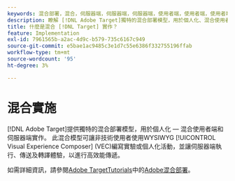 ```yaml
---
keywords: 混合部署，混合，伺服器端，伺服器端，伺服器端，使用者端，使用者端，使用者端，混合實施，混合部署0
description: 瞭解 [!DNL Adobe Target]獨特的混合部署模型，用於個人化、混合使用者端和伺服器端實作。
title: 什麼是混合 [!DNL Target] 實作？
feature: Implementation
exl-id: 7961565b-a2ac-4d9c-b579-735c6167c949
source-git-commit: e5bae1ac9485c3e1d7c55e6386f332755196ffab
workflow-type: tm+mt
source-wordcount: '95'
ht-degree: 3%

---
```


# 混合實施

[!DNL Adobe Target]提供獨特的混合部署模型，用於個人化 — 混合使用者端和伺服器端實作。 此混合模型可讓非技術使用者使用WYSIWYG [!UICONTROL Visual Experience Composer] (VEC)編寫實驗或個人化活動，並讓伺服器端執行、傳送及轉譯體驗，以進行高效能傳遞。

如需詳細資訊，請參閱[Adobe TargetTutorials](https://experienceleague.adobe.com/docs/target-learn/tutorials/overview.html?lang=zh-Hant)中的[Adobe混合部署](https://experienceleague.adobe.com/docs/target-learn/tutorials/implementation/hybrid-deployment.html?lang=zh-Hant)。
